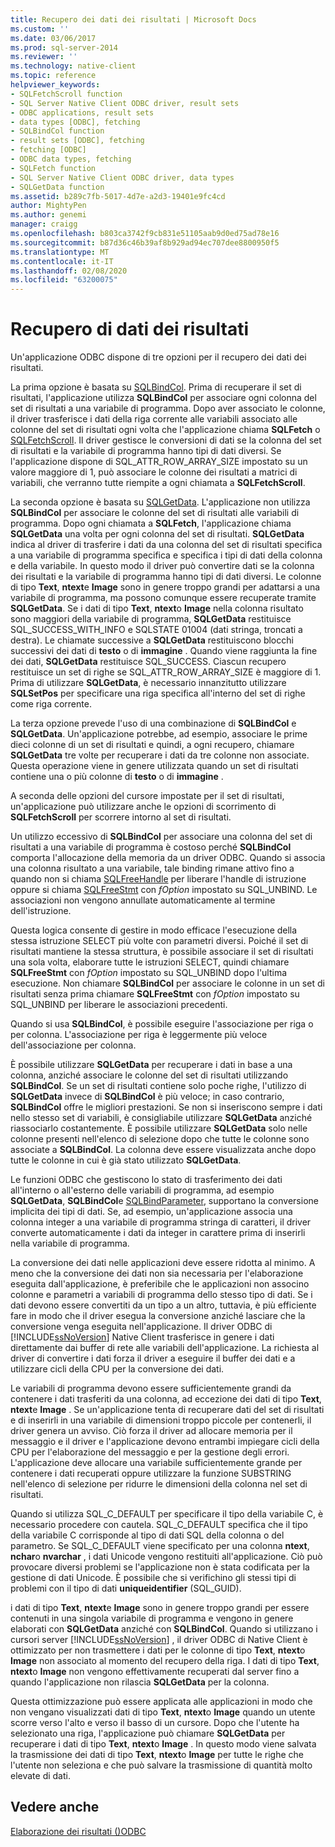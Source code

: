 ```yaml
---
title: Recupero dei dati dei risultati | Microsoft Docs
ms.custom: ''
ms.date: 03/06/2017
ms.prod: sql-server-2014
ms.reviewer: ''
ms.technology: native-client
ms.topic: reference
helpviewer_keywords:
- SQLFetchScroll function
- SQL Server Native Client ODBC driver, result sets
- ODBC applications, result sets
- data types [ODBC], fetching
- SQLBindCol function
- result sets [ODBC], fetching
- fetching [ODBC]
- ODBC data types, fetching
- SQLFetch function
- SQL Server Native Client ODBC driver, data types
- SQLGetData function
ms.assetid: b289c7fb-5017-4d7e-a2d3-19401e9fc4cd
author: MightyPen
ms.author: genemi
manager: craigg
ms.openlocfilehash: b803ca3742f9cb831e51105aab9d0ed75ad78e16
ms.sourcegitcommit: b87d36c46b39af8b929ad94ec707dee8800950f5
ms.translationtype: MT
ms.contentlocale: it-IT
ms.lasthandoff: 02/08/2020
ms.locfileid: "63200075"
---
```

# <a name="fetching-result-data"></a>Recupero di dati dei risultati
  Un'applicazione ODBC dispone di tre opzioni per il recupero dei dati dei risultati.  
  
 La prima opzione è basata su [SQLBindCol](../native-client-odbc-api/sqlbindcol.md). Prima di recuperare il set di risultati, l'applicazione utilizza **SQLBindCol** per associare ogni colonna del set di risultati a una variabile di programma. Dopo aver associato le colonne, il driver trasferisce i dati della riga corrente alle variabili associato alle colonne del set di risultati ogni volta che l'applicazione chiama **SQLFetch** o [SQLFetchScroll](../native-client-odbc-api/sqlfetchscroll.md). Il driver gestisce le conversioni di dati se la colonna del set di risultati e la variabile di programma hanno tipi di dati diversi. Se l'applicazione dispone di SQL_ATTR_ROW_ARRAY_SIZE impostato su un valore maggiore di 1, può associare le colonne dei risultati a matrici di variabili, che verranno tutte riempite a ogni chiamata a **SQLFetchScroll**.  
  
 La seconda opzione è basata su [SQLGetData](../native-client-odbc-api/sqlgetdata.md). L'applicazione non utilizza **SQLBindCol** per associare le colonne del set di risultati alle variabili di programma. Dopo ogni chiamata a **SQLFetch**, l'applicazione chiama **SQLGetData** una volta per ogni colonna del set di risultati. **SQLGetData** indica al driver di trasferire i dati da una colonna del set di risultati specifica a una variabile di programma specifica e specifica i tipi di dati della colonna e della variabile. In questo modo il driver può convertire dati se la colonna dei risultati e la variabile di programma hanno tipi di dati diversi. Le colonne di tipo **Text**, **ntext**e **Image** sono in genere troppo grandi per adattarsi a una variabile di programma, ma possono comunque essere recuperate tramite **SQLGetData**. Se i dati di tipo **Text**, **ntext**o **Image** nella colonna risultato sono maggiori della variabile di programma, **SQLGetData** restituisce SQL_SUCCESS_WITH_INFO e SQLSTATE 01004 (dati stringa, troncati a destra). Le chiamate successive a **SQLGetData** restituiscono blocchi successivi dei dati di **testo** o di **immagine** . Quando viene raggiunta la fine dei dati, **SQLGetData** restituisce SQL_SUCCESS. Ciascun recupero restituisce un set di righe se SQL_ATTR_ROW_ARRAY_SIZE è maggiore di 1. Prima di utilizzare **SQLGetData**, è necessario innanzitutto utilizzare **SQLSetPos** per specificare una riga specifica all'interno del set di righe come riga corrente.  
  
 La terza opzione prevede l'uso di una combinazione di **SQLBindCol** e **SQLGetData**. Un'applicazione potrebbe, ad esempio, associare le prime dieci colonne di un set di risultati e quindi, a ogni recupero, chiamare **SQLGetData** tre volte per recuperare i dati da tre colonne non associate. Questa operazione viene in genere utilizzata quando un set di risultati contiene una o più colonne di **testo** o di **immagine** .  
  
 A seconda delle opzioni del cursore impostate per il set di risultati, un'applicazione può utilizzare anche le opzioni di scorrimento di **SQLFetchScroll** per scorrere intorno al set di risultati.  
  
 Un utilizzo eccessivo di **SQLBindCol** per associare una colonna del set di risultati a una variabile di programma è costoso perché **SQLBindCol** comporta l'allocazione della memoria da un driver ODBC. Quando si associa una colonna risultato a una variabile, tale binding rimane attivo fino a quando non si chiama [SQLFreeHandle](../native-client-odbc-api/sqlfreehandle.md) per liberare l'handle di istruzione oppure si chiama [SQLFreeStmt](../native-client-odbc-api/sqlfreestmt.md) con *fOption* impostato su SQL_UNBIND. Le associazioni non vengono annullate automaticamente al termine dell'istruzione.  
  
 Questa logica consente di gestire in modo efficace l'esecuzione della stessa istruzione SELECT più volte con parametri diversi. Poiché il set di risultati mantiene la stessa struttura, è possibile associare il set di risultati una sola volta, elaborare tutte le istruzioni SELECT, quindi chiamare **SQLFreeStmt** con *fOption* impostato su SQL_UNBIND dopo l'ultima esecuzione. Non chiamare **SQLBindCol** per associare le colonne in un set di risultati senza prima chiamare **SQLFreeStmt** con *fOption* impostato su SQL_UNBIND per liberare le associazioni precedenti.  
  
 Quando si usa **SQLBindCol**, è possibile eseguire l'associazione per riga o per colonna. L'associazione per riga è leggermente più veloce dell'associazione per colonna.  
  
 È possibile utilizzare **SQLGetData** per recuperare i dati in base a una colonna, anziché associare le colonne del set di risultati utilizzando **SQLBindCol**. Se un set di risultati contiene solo poche righe, l'utilizzo di **SQLGetData** invece di **SQLBindCol** è più veloce; in caso contrario, **SQLBindCol** offre le migliori prestazioni. Se non si inseriscono sempre i dati nello stesso set di variabili, è consigliabile utilizzare **SQLGetData** anziché riassociarlo costantemente. È possibile utilizzare **SQLGetData** solo nelle colonne presenti nell'elenco di selezione dopo che tutte le colonne sono associate a **SQLBindCol**. La colonna deve essere visualizzata anche dopo tutte le colonne in cui è già stato utilizzato **SQLGetData**.  
  
 Le funzioni ODBC che gestiscono lo stato di trasferimento dei dati all'interno o all'esterno delle variabili di programma, ad esempio **SQLGetData**, **SQLBindCol**e [SQLBindParameter](../native-client-odbc-api/sqlbindparameter.md), supportano la conversione implicita dei tipi di dati. Se, ad esempio, un'applicazione associa una colonna integer a una variabile di programma stringa di caratteri, il driver converte automaticamente i dati da integer in carattere prima di inserirli nella variabile di programma.  
  
 La conversione dei dati nelle applicazioni deve essere ridotta al minimo. A meno che la conversione dei dati non sia necessaria per l'elaborazione eseguita dall'applicazione, è preferibile che le applicazioni non associno colonne e parametri a variabili di programma dello stesso tipo di dati. Se i dati devono essere convertiti da un tipo a un altro, tuttavia, è più efficiente fare in modo che il driver esegua la conversione anziché lasciare che la conversione venga eseguita nell'applicazione. Il driver ODBC di [!INCLUDE[ssNoVersion](../../includes/ssnoversion-md.md)] Native Client trasferisce in genere i dati direttamente dai buffer di rete alle variabili dell'applicazione. La richiesta al driver di convertire i dati forza il driver a eseguire il buffer dei dati e a utilizzare cicli della CPU per la conversione dei dati.  
  
 Le variabili di programma devono essere sufficientemente grandi da contenere i dati trasferiti da una colonna, ad eccezione dei dati di tipo **Text**, **ntext**e **Image** . Se un'applicazione tenta di recuperare dati del set di risultati e di inserirli in una variabile di dimensioni troppo piccole per contenerli, il driver genera un avviso. Ciò forza il driver ad allocare memoria per il messaggio e il driver e l'applicazione devono entrambi impiegare cicli della CPU per l'elaborazione del messaggio e per la gestione degli errori. L'applicazione deve allocare una variabile sufficientemente grande per contenere i dati recuperati oppure utilizzare la funzione SUBSTRING nell'elenco di selezione per ridurre le dimensioni della colonna nel set di risultati.  
  
 Quando si utilizza SQL_C_DEFAULT per specificare il tipo della variabile C, è necessario procedere con cautela. SQL_C_DEFAULT specifica che il tipo della variabile C corrisponde al tipo di dati SQL della colonna o del parametro. Se SQL_C_DEFAULT viene specificato per una colonna **ntext**, **nchar**o **nvarchar** , i dati Unicode vengono restituiti all'applicazione. Ciò può provocare diversi problemi se l'applicazione non è stata codificata per la gestione di dati Unicode. È possibile che si verifichino gli stessi tipi di problemi con il tipo di dati **uniqueidentifier** (SQL_GUID).  
  
 i dati di tipo **Text**, **ntext**e **Image** sono in genere troppo grandi per essere contenuti in una singola variabile di programma e vengono in genere elaborati con **SQLGetData** anziché con **SQLBindCol**. Quando si utilizzano i cursori server [!INCLUDE[ssNoVersion](../../includes/ssnoversion-md.md)] , il driver ODBC di Native Client è ottimizzato per non trasmettere i dati per le colonne di tipo **Text**, **ntext**o **Image** non associato al momento del recupero della riga. I dati di tipo **Text**, **ntext**o **Image** non vengono effettivamente recuperati dal server fino a quando l'applicazione non rilascia **SQLGetData** per la colonna.  
  
 Questa ottimizzazione può essere applicata alle applicazioni in modo che non vengano visualizzati dati di tipo **Text**, **ntext**o **Image** quando un utente scorre verso l'alto e verso il basso di un cursore. Dopo che l'utente ha selezionato una riga, l'applicazione può chiamare **SQLGetData** per recuperare i dati di tipo **Text**, **ntext**o **Image** . In questo modo viene salvata la trasmissione dei dati di tipo **Text**, **ntext**o **Image** per tutte le righe che l'utente non seleziona e che può salvare la trasmissione di quantità molto elevate di dati.  
  
## <a name="see-also"></a>Vedere anche  
 [Elaborazione dei risultati &#40;&#41;ODBC](processing-results-odbc.md)  
  
  

